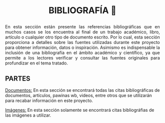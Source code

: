 #    <p align="center"> BIBLIOGRAFÍA 📄</p>

<p align="justify"> En esta sección están presente las referencias bibliográficas que en muchos casos se los encuentra al final de un trabajo académico, libro, artículo o cualquier otro tipo de documento escrito. Por lo cual, esta sección proporciona a detalles sobre las fuentes utilizadas durante este proyecto para obtener información, datos o inspiración. Asimismo es indispensable la inclusión de una bibliografía  en el ámbito académico y científico, ya que permite a los lectores verificar y consultar las fuentes originales para profundizar en el tema tratado. </p>


## PARTES
[Documentos:](https://github.com/Fx2048/Team_4_FdD/blob/main/Bibliograf%C3%ADa/Documentos.txt) En esta sección se encontrará todas las citas bibliográficas de documentos, artículos, pawinas wb, videos, entre otros que se utilizarán para recabar información en este proyecto.

[Imágenes:](https://github.com/Fx2048/Team_4_FdD/blob/main/Bibliograf%C3%ADa/Im%C3%A1genes.txt) En esta sección solamente se encontrará citas bibliográfias de las imágenes a utilizar.





